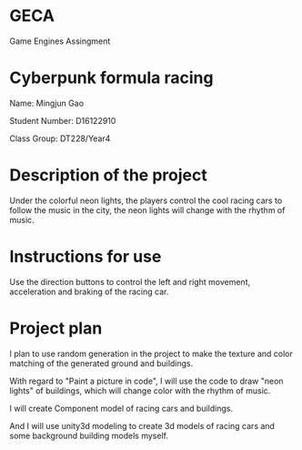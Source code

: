 # GECA

Game Engines Assingment

# Cyberpunk formula racing

Name: Mingjun Gao

Student Number: D16122910

Class Group: DT228/Year4

# Description of the project

Under the colorful neon lights, the players control the cool racing cars to follow the music in the city, the neon lights will change with the rhythm of music.

# Instructions for use

Use the direction buttons to control the left and right movement, acceleration and braking of the racing car.

# Project plan

I plan to use random generation in the project to make the texture and color matching of the generated ground and buildings.

With regard to "Paint a picture in code", I will use the code to draw "neon lights" of buildings, which will change color with the rhythm of music.

I will create Component model of racing cars and buildings.

And I will use unity3d modeling to create 3d models of racing cars and some background building models myself.


